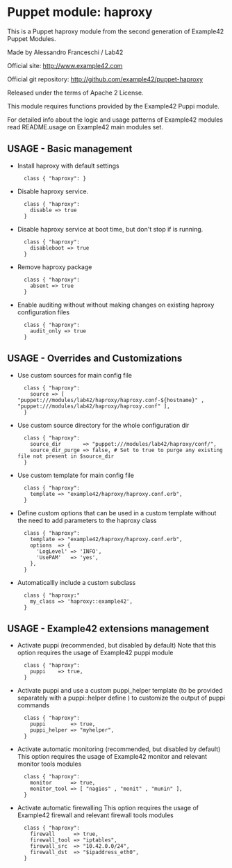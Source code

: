# Puppet module: haproxy

This is a Puppet haproxy module from the second generation of Example42 Puppet Modules.

Made by Alessandro Franceschi / Lab42

Official site: http://www.example42.com

Official git repository: http://github.com/example42/puppet-haproxy

Released under the terms of Apache 2 License.

This module requires functions provided by the Example42 Puppi module.

For detailed info about the logic and usage patterns of Example42 modules read README.usage on Example42 main modules set.

## USAGE - Basic management

* Install haproxy with default settings

        class { "haproxy": }

* Disable haproxy service.

        class { "haproxy":
          disable => true
        }

* Disable haproxy service at boot time, but don't stop if is running.

        class { "haproxy":
          disableboot => true
        }

* Remove haproxy package

        class { "haproxy":
          absent => true
        }

* Enable auditing without without making changes on existing haproxy configuration files

        class { "haproxy":
          audit_only => true
        }


## USAGE - Overrides and Customizations
* Use custom sources for main config file 

        class { "haproxy":
          source => [ "puppet:///modules/lab42/haproxy/haproxy.conf-${hostname}" , "puppet:///modules/lab42/haproxy/haproxy.conf" ], 
        }


* Use custom source directory for the whole configuration dir

        class { "haproxy":
          source_dir       => "puppet:///modules/lab42/haproxy/conf/",
          source_dir_purge => false, # Set to true to purge any existing file not present in $source_dir
        }

* Use custom template for main config file 

        class { "haproxy":
          template => "example42/haproxy/haproxy.conf.erb",      
        }

* Define custom options that can be used in a custom template without the
  need to add parameters to the haproxy class

        class { "haproxy":
          template => "example42/haproxy/haproxy.conf.erb",    
          options  => {
            'LogLevel' => 'INFO',
            'UsePAM'   => 'yes',
          },
        }

* Automaticallly include a custom subclass

        class { "haproxy:"
          my_class => 'haproxy::example42',
        }


## USAGE - Example42 extensions management 
* Activate puppi (recommended, but disabled by default)
  Note that this option requires the usage of Example42 puppi module

        class { "haproxy": 
          puppi    => true,
        }

* Activate puppi and use a custom puppi_helper template (to be provided separately with
  a puppi::helper define ) to customize the output of puppi commands 

        class { "haproxy":
          puppi        => true,
          puppi_helper => "myhelper", 
        }

* Activate automatic monitoring (recommended, but disabled by default)
  This option requires the usage of Example42 monitor and relevant monitor tools modules

        class { "haproxy":
          monitor      => true,
          monitor_tool => [ "nagios" , "monit" , "munin" ],
        }

* Activate automatic firewalling 
  This option requires the usage of Example42 firewall and relevant firewall tools modules

        class { "haproxy":       
          firewall      => true,
          firewall_tool => "iptables",
          firewall_src  => "10.42.0.0/24",
          firewall_dst  => "$ipaddress_eth0",
        }

